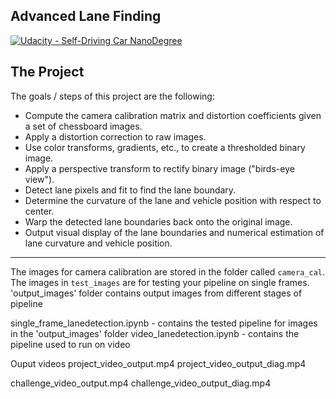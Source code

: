 ## Advanced Lane Finding
[![Udacity - Self-Driving Car NanoDegree](https://s3.amazonaws.com/udacity-sdc/github/shield-carnd.svg)](http://www.udacity.com/drive)


 

The Project
---

The goals / steps of this project are the following:

* Compute the camera calibration matrix and distortion coefficients given a set of chessboard images.
* Apply a distortion correction to raw images.
* Use color transforms, gradients, etc., to create a thresholded binary image.
* Apply a perspective transform to rectify binary image ("birds-eye view").
* Detect lane pixels and fit to find the lane boundary.
* Determine the curvature of the lane and vehicle position with respect to center.
* Warp the detected lane boundaries back onto the original image.
* Output visual display of the lane boundaries and numerical estimation of lane curvature and vehicle position.

----
The images for camera calibration are stored in the folder called `camera_cal`.  The images in `test_images` are for testing your pipeline on single frames. 'output_images' folder contains output images from different stages of pipeline

single_frame_lanedetection.ipynb - contains the tested pipeline for images in the 'output_images' folder
video_lanedetection.ipynb - contains the pipeline used to run on video

Ouput videos
project_video_output.mp4
project_video_output_diag.mp4

challenge_video_output.mp4
challenge_video_output_diag.mp4

